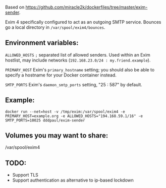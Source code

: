 Based on https://github.com/miracle2k/dockerfiles/tree/master/exim-sender.

Exim 4 specifically configured to act as an outgoing SMTP service. Bounces
go a local directory in ``/var/spool/exim4/bounces``.


Environment variables:
----------------------

``ALLOWED_HOSTS``
  ``;`` separated list of allowed senders. Used within an Exim hostlist,
  may include networks (``192.168.23.0/24 : my.friend.example``).

``PRIMARY_HOST``
  Exim's ``primary_hostname`` setting; you should also be able to specify
  a hostname for your Docker container instead.

``SMTP_PORTS``
 Exim's ``daemon_smtp_ports`` setting, "25 : 587" by default.


Example:
--------

    docker run --net=host -v /tmp/exim:/var/spool/exim4 -e PRIMARY_HOST=example.org -e ALLOWED_HOSTS="194.168.59.1/16" -e SMTP_PORTS=10025 dddpaul/exim-sender


Volumes you may want to share:
------------------------------

/var/spool/exim4


TODO:
-----

  - Support TLS
  - Support authentication as alternative to ip-based lockdown
